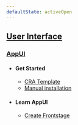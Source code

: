 ```yaml
---
defaultState: activeOpen
---
```


## [User Interface](./index.md)

### [AppUI](./appui/index.md)

- #### Get Started

  - [CRA Template](./appui/get-started.md#cra-template)
  - [Manual installation](./appui/get-started.md#manual-installation)

- #### Learn AppUI

  - [Create Frontstage](./appui/frontstage.md)

